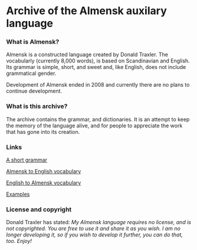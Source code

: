 # Archive of the Almensk auxilary language 

### What is Almensk? 

Almensk is a constructed language created by Donald Traxler. The vocabularly (currently 8,000 words), is based on Scandinavian and English. Its grammar is simple, short, and sweet and, like English, does not include grammatical gender.

Development of Almensk ended in 2008 and currently there are no plans to continue development. 

### What is this archive? 

The archive contains the grammar, and dictionaries. It is an attempt to keep the memory of the language alive, and for people to appreciate the work that has gone into its creation. 

### Links

[A short grammar](/SHORT-ALMENSK-GRAMMAR.txt)

[Almensk to English vocabulary](Alm-Eng.txt)

[English to Almensk vocabulary](eng-Alm.txt)

[Examples](https://github.com/enfrte/almensk-conlang/tree/master/examples)

### License and copyright

Donald Traxler has stated: *My Almensk language requires no license, and is not copyrighted. You are free to use it and share it as you wish. I am no longer developing it, so if you wish to develop it further, you can do that, too. Enjoy!*